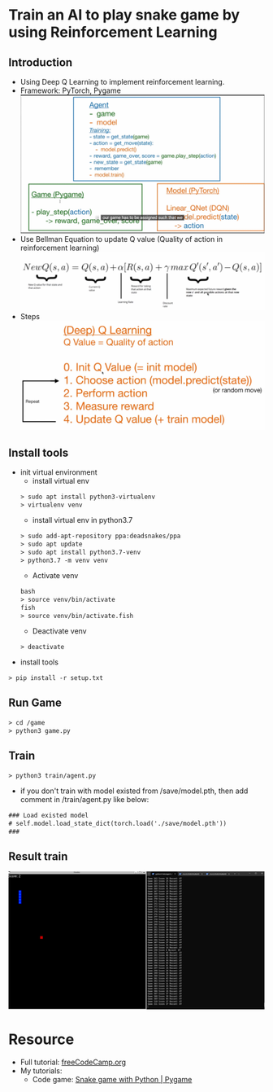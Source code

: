 # Train an AI to play snake game by using Reinforcement Learning
## Introduction
* Using Deep Q Learning to implement reinforcement learning.
* Framework: PyTorch, Pygame
	![](/images/framework.png)
* Use Bellman Equation to update Q value (Quality of action in reinforcement learning)
	![](/images/bellman-equation.png)
* Steps
	![](/images/steps.png)
## Install tools
* init virtual environment
	* install virtual env
	```
	> sudo apt install python3-virtualenv
	> virtualenv venv 
	```
	* install virtual env in python3.7
	```
	> sudo add-apt-repository ppa:deadsnakes/ppa
	> sudo apt update
	> sudo apt install python3.7-venv
	> python3.7 -m venv venv
	```
	* Activate venv
	```
	bash
	> source venv/bin/activate
	fish
	> source venv/bin/activate.fish
	```
	* Deactivate venv
	```
	> deactivate
	```
* install tools
```
> pip install -r setup.txt
```
## Run Game
```
> cd /game
> python3 game.py
```
## Train
```
> python3 train/agent.py
```
* if you don't train with model existed from /save/model.pth, then add comment in /train/agent.py like below:
```
### Load existed model
# self.model.load_state_dict(torch.load('./save/model.pth'))
###
```
## Result train
![](/images/result.png)
# Resource
* Full tutorial: [freeCodeCamp.org](https://www.youtube.com/watch?v=L8ypSXwyBds&list=LL&index=1&t=287s)
* My tutorials:
	* Code game: [Snake game with Python | Pygame](https://www.youtube.com/watch?v=EZ6uXPTmxKo)
	<!-- * Train model: -->
